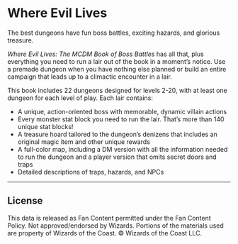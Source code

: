 # Where Evil Lives

The best dungeons have fun boss battles, exciting hazards, and glorious treasure.

_Where Evil Lives: The MCDM Book of Boss Battles_ has all that, plus everything you need to run a lair out of the book in a moment’s notice. Use a premade dungeon when you have nothing else planned or build an entire campaign that leads up to a climactic encounter in a lair.

This book includes 22 dungeons designed for levels 2-20, with at least one dungeon for each level of play. Each lair contains:

* A unique, action-oriented boss with memorable, dynamic villain actions
* Every monster stat block you need to run the lair. That’s more than 140 unique stat blocks!
* A treasure hoard tailored to the dungeon’s denizens that includes an original magic item and other unique rewards
* A full-color map, including a DM version with all the information needed to run the dungeon and a player version that omits secret doors and traps
* Detailed descriptions of traps, hazards, and NPCs

---

## License

This data is released as Fan Content permitted under the Fan Content Policy. Not approved/endorsed by Wizards. Portions of the materials used are property of Wizards of the Coast. © Wizards of the Coast LLC.
